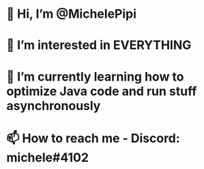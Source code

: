 # 👋 Hi, I’m @MichelePipi
# 👀 I’m interested in EVERYTHING
# 🌱 I’m currently learning how to optimize Java code and run stuff asynchronously
# 📫 How to reach me - Discord: michele#4102
